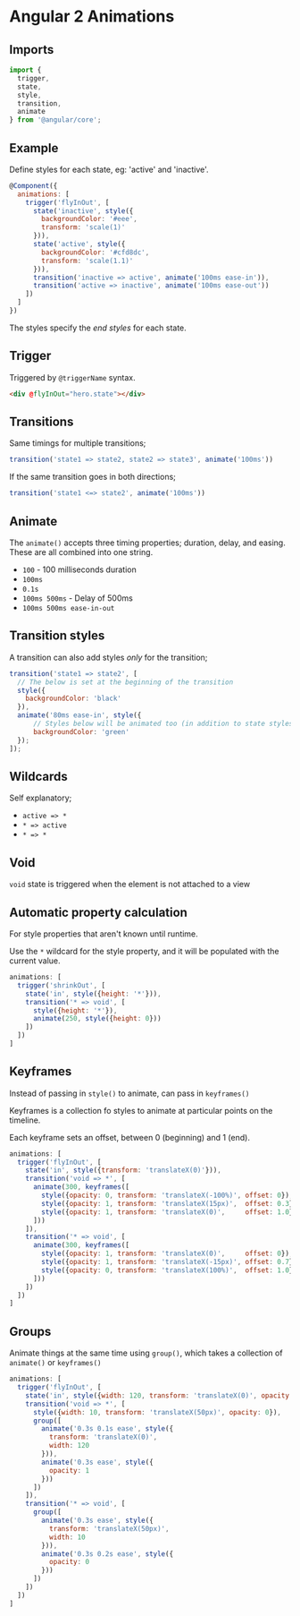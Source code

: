 Angular 2 Animations
====================

Imports
-------

```javascript
import {
  trigger,
  state,
  style,
  transition,
  animate
} from '@angular/core';
```

Example
-------

Define styles for each state, eg: 'active' and 'inactive'.

```javascript
@Component({
  animations: [
    trigger('flyInOut', [
      state('inactive', style({
        backgroundColor: '#eee',
        transform: 'scale(1)'
      })),
      state('active', style({
        backgroundColor: '#cfd8dc',
        transform: 'scale(1.1)'
      })),
      transition('inactive => active', animate('100ms ease-in')),
      transition('active => inactive', animate('100ms ease-out'))
    ])
  ]
})
```

The styles specify the *end styles* for each state.


Trigger
-------

Triggered by `@triggerName` syntax.

```html
<div @flyInOut="hero.state"></div>
```

Transitions
-----------

Same timings for multiple transitions;

```javascript
transition('state1 => state2, state2 => state3', animate('100ms'))
```

If the same transition goes in both directions;

```javascript
transition('state1 <=> state2', animate('100ms'))
```

Animate
-------

The `animate()` accepts three timing properties; duration, delay, and easing. These are all combined into one string.

* `100` - 100 milliseconds duration
* `100ms`
* `0.1s`
* `100ms 500ms` - Delay of 500ms
* `100ms 500ms ease-in-out`

Transition styles
-----------------

A transition can also add styles *only* for the transition;

```javascript
transition('state1 => state2', [
  // The below is set at the beginning of the transition
  style({
    backgroundColor: 'black'
  }),
  animate('80ms ease-in', style({
      // Styles below will be animated too (in addition to state styles)
      backgroundColor: 'green'
  });
]);
```

Wildcards
---------

Self explanatory;

* `active => *`
* `* => active`
* `* => *`

Void
----

`void` state is triggered when the element is not attached to a view

Automatic property calculation
------------------------------

For style properties that aren't known until runtime.

Use the `*` wildcard for the style property, and it will be populated with the current value.

```javascript
animations: [
  trigger('shrinkOut', [
    state('in', style({height: '*'})),
    transition('* => void', [
      style({height: '*'}),
      animate(250, style({height: 0}))
    ])
  ])
]
```

Keyframes
---------

Instead of passing in `style()` to animate, can pass in `keyframes()`

Keyframes is a collection fo styles to animate at particular points on the timeline.

Each keyframe sets an offset, between 0 (beginning) and 1 (end).

```javascript
animations: [
  trigger('flyInOut', [
    state('in', style({transform: 'translateX(0)'})),
    transition('void => *', [
      animate(300, keyframes([
        style({opacity: 0, transform: 'translateX(-100%)', offset: 0}),
        style({opacity: 1, transform: 'translateX(15px)',  offset: 0.3}),
        style({opacity: 1, transform: 'translateX(0)',     offset: 1.0})
      ]))
    ]),
    transition('* => void', [
      animate(300, keyframes([
        style({opacity: 1, transform: 'translateX(0)',     offset: 0}),
        style({opacity: 1, transform: 'translateX(-15px)', offset: 0.7}),
        style({opacity: 0, transform: 'translateX(100%)',  offset: 1.0})
      ]))
    ])
  ])
]
```

Groups
------

Animate things at the same time using `group()`, which takes a collection of `animate()` or `keyframes()`

```javascript
animations: [
  trigger('flyInOut', [
    state('in', style({width: 120, transform: 'translateX(0)', opacity: 1})),
    transition('void => *', [
      style({width: 10, transform: 'translateX(50px)', opacity: 0}),
      group([
        animate('0.3s 0.1s ease', style({
          transform: 'translateX(0)',
          width: 120
        })),
        animate('0.3s ease', style({
          opacity: 1
        }))
      ])
    ]),
    transition('* => void', [
      group([
        animate('0.3s ease', style({
          transform: 'translateX(50px)',
          width: 10
        })),
        animate('0.3s 0.2s ease', style({
          opacity: 0
        }))
      ])
    ])
  ])
]
```
